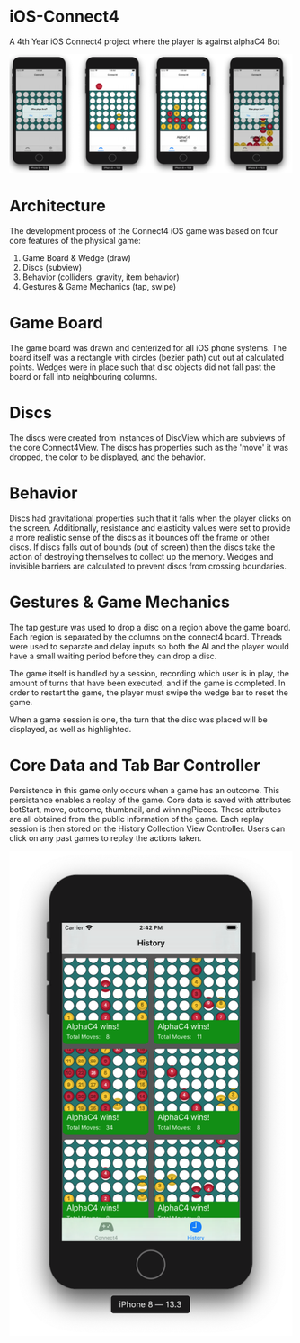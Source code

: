 # iOS-Connect4
A 4th Year iOS Connect4 project where the player is against alphaC4 Bot

![connect4](https://github.com/k3vonk/iOS-Connect4/blob/main/Images/connect4.png)

# Architecture
The development process of the Connect4 iOS game was based on four core features of the physical game:
1. Game Board & Wedge (draw)
2. Discs (subview)
3. Behavior (colliders, gravity, item behavior)
4. Gestures & Game Mechanics (tap, swipe)

# Game Board
The game board was drawn and centerized for all iOS phone systems. The board itself was a rectangle with circles (bezier path) cut out at calculated points. Wedges were in place such that disc objects did not fall past the board or fall into neighbouring columns. 

# Discs
The discs were created from instances of DiscView which are subviews of the core Connect4View. The discs has properties such as the 'move' it was dropped, the color to be displayed, and the behavior.

# Behavior
Discs had gravitational properties such that it falls when the player clicks on the screen. Additionally, resistance and elasticity values were set to provide a more realistic sense of the discs as it bounces off the frame or other discs. If discs falls out of bounds (out of screen) then the discs take the action of destroying themselves to collect up the memory. Wedges and invisible barriers are calculated to prevent discs from crossing boundaries.

# Gestures & Game Mechanics
The tap gesture was used to drop a disc on a region above the game board. Each region is separated by the columns on the connect4 board. Threads were used to separate and delay inputs so both the AI and the player would have a small waiting period before they can drop a disc. 

The game itself is handled by a session, recording which user is in play, the amount of turns that have been executed, and if the game is completed. In order to restart the game, the player must swipe the wedge bar to reset the game. 

When a game session is one, the turn that the disc was placed will be displayed, as well as highlighted.

# Core Data and Tab Bar Controller
Persistence in this game only occurs when a game has an outcome. This persistance enables a replay of the game. Core data is saved with attributes botStart, move, outcome, thumbnail, and winningPieces. These attributes are all obtained from the public information of the game. Each replay session is then stored on the History Collection View Controller. Users can click on any past games to replay the actions taken. 

![historyCVC](https://github.com/k3vonk/iOS-Connect4/blob/main/Images/Screen%20Shot%202020-03-24%20at%202.42.55%20PM.png)

